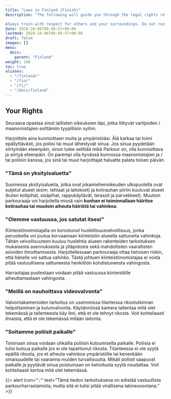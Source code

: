 ```yaml
---
title: "Laws in Finland (Finish)"
description: "The following will guide you through the legal rights relating to the typical reasons given by security guards/landowners.

Always train with respect for others and your surroundings. Do not run away or act suspiciously if police or others approach you. If you are asked to move on, then you should explain what Parkour is, be respectful and move on. It is better to be on good terms with landowners and/or the police if you, or other practitioners, want to return another day."
date: 2020-10-06T08:48:57+00:00
lastmod: 2020-10-06T08:48:57+00:00
draft: false
images: []
menu:
  docs:
    parent: "Finland"
weight: 100
toc: true
aliases:
  - "/finland/"
  - "/fin/"
  - "/fi/"
  - "/docs/finland"
---
```


## Your Rights

Seuraava opastaa sinut laillisten oikeuksien läpi, jotka liittyvät vartijoiden / maanomistajien esittämiin tyypillisiin syihin.

Harjoittele aina kunnioittaen muita ja ympäristöäsi. Älä karkaa tai toimi epäilyttävästi, jos poliisi tai muut lähestyvät sinua. Jos sinua pyydetään siirtymään eteenpäin, sinun tulee selittää mikä Parkour on, olla kunnioittava ja siirtyä eteenpäin. On parempi olla hyvässä kunnossa maanomistajien ja / tai poliisin kanssa, jos sinä tai muut harjoittajat haluatte palata toisen päivän.

### "Tämä on yksityisaluetta"

Suomessa yksityisalueita, jotka ovat jokamiehenoikeuden ulkopuolella ovat suljetut alueet (esim. tehtaat ja laitokset) ja kotirauhan piiriin kuuluvat alueet (kuten kotipihat, sisäpihat, rappukäytävät, terassit ja parvekkeet). Muutoin parkouraaja voi harjoitella missä vain **kunhan ei toiminnallaan häiritse kotirauhaa tai muutoin aiheuta häiriötä tai vahinkoa**.

### "Olemme vastuussa, jos satutat itsesi"

Kiinteistönomistajalla on korostunut huolellisuusvelvollisuus, jonka perusteella voi joutua korvaamaan kiinteistön alueella sattuneita vahinkoja. Tähän velvollisuuteen kuuluu huolehtia alueen rakenteiden tarkoituksen mukaisesta asennuksesta ja ylläpidosta sekä mahdollisten vaarallisten asioiden ilmoittamisesta. Harjoitellessaan parkouraaja ottaa tietoisen riskin, että hänelle voi sattua vahinko. Tästä johtuen kiinteistönomistajaa ei voida pitää vastuullisena sattuneesta henkilöön kohdistuneesta vahingosta.

Harrastajaa puolestaan voidaan pitää vastuussa kiinteistölle aiheuttamastaan vahingosta.

### "Meillä on nauhoittava videovalvonta"

Valvontakameroiden tarkoitus on useimmissa tilanteissa rikostutkinnan helpottaminen ja kulunvalvonta. Käytännössä kamera tallentaa mitä olet tekemässä ja tallenteesta käy ilmi, että et ole tehnyt rikosta. Voit kohteliaasti ilmaista, että et ole tekemässä mitään laitonta.

### "Soitamme poliisit paikalle"

Toisinaan sinua voidaan uhkailla poliisin kutsumisella paikalle. Poliisia ei tulisi kutsua paikalle jos ei ole tapahtunut rikosta. Tilanteessa ei ole syytä epäillä rikosta, jos et aiheuta vahinkoa ympäristölle tai kenenkään omaisuudelle tai vaaranna muiden turvallisuutta. Mikäli poliisit saapuvat paikalle ja pyytävät sinua poistumaan on kehoitusta syytä noudattaa. Voit kohteliaasti kertoa mitä olet tekemässä.

{{< alert icon="💡" text="Tämä tiedon tarkoituksena on edistää vastuullista parkourharrastamista, mutta sitä ei tulisi pitää virallisena lakineuvontana." >}}
